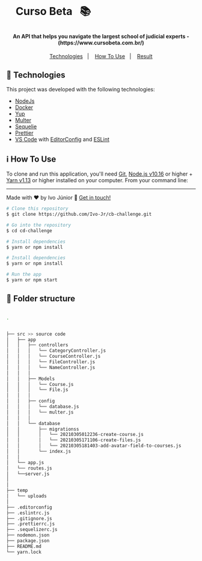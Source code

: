 <h1 align="center" style="    max-width: 250px;
    margin: 30px 0;">
    <br>
    Curso Beta &nbsp; &#128218
</h1>


<h4 align="center">
  An API that helps you navigate the largest school of judicial experts - (https://www.cursobeta.com.br/)
</h4>

<p align="center">
  <a href="#rocket-technologies">Technologies</a>&nbsp;&nbsp;&nbsp;|&nbsp;&nbsp;&nbsp;
  <a href="#information_source-how-to-use">How To Use</a>&nbsp;&nbsp;&nbsp;|&nbsp;&nbsp;&nbsp;
  <a href="#sunny-result">Result</a>
</p>



## :rocket: Technologies

This project was developed with the following technologies:

- [NodeJs](https://nodejs.org/en/)
- [Docker](https://hub.docker.com/_/postgres)
- [Yup](https://reactjs.org/)
- [Multer](https://www.npmjs.com/package/multer)
- [Sequelie](https://sequelize.org/master/manual/getting-started.html)
- [Prettier](https://prettier.io/)
- [VS Code][vc] with [EditorConfig][vceditconfig] and [ESLint][vceslint]

## :information_source: How To Use

To clone and run this application, you'll need [Git](https://git-scm.com), [Node.js v10.16][nodejs] or higher + [Yarn v1.13][yarn] or higher installed on your computer. From your command line:



---

Made with ♥ by Ivo Júnior :wave: [Get in touch!](https://www.linkedin.com/in/jos%C3%A9-ivo-maciel-j%C3%BAnior-658136145/)

[nodejs]: https://nodejs.org/
[yarn]: https://yarnpkg.com/
[vc]: https://code.visualstudio.com/
[vceditconfig]: https://marketplace.visualstudio.com/items?itemName=EditorConfig.EditorConfig
[vceslint]: https://marketplace.visualstudio.com/items?itemName=dbaeumer.vscode-eslint



```bash
# Clone this repository
$ git clone https://github.com/Ivo-Jr/cb-challenge.git

# Go into the repository
$ cd cd-challenge

# Install dependencies
$ yarn or npm install

# Install dependencies 
$ yarn or npm install

# Run the app
$ yarn or npm start
```

## :file_folder: Folder structure

```bash

.


├── src >> source code
│   ├── app
│   │   ├── controllers
│   │   │   └── CategoryController.js
│   │   │   └── CourseController.js
│   │   │   └── FileController.js
│   │   │   └── NameController.js
│   │   │
│   │   ├── Models
│   │   │   └── Course.js
│   │   │   └── File.js
│   │   │
│   │   ├── config
│   │   │   └── database.js
│   │   │   └── multer.js
│   │   │   
│   │   └── database
│   │       ├── migrationss
│   │       │   └── 20210305012236-create-course.js
│   │       │   └── 20210305171106-create-files.js
│   │       │   └── 20210305181403-add-avatar-field-to-courses.js
│   │       └── index.js
│   │
│   └── app.js
│   └── routes.js
│   └──server.js
│
│
├── temp
│   └── uploads
│   
├── .editorconfig
├── .eslintrc.js
├── .gitignore.js
├── .prettierrc.js
├── .sequelizerc.js
├── nodemon.json
├── package.json
├── README.md
└── yarn.lock




